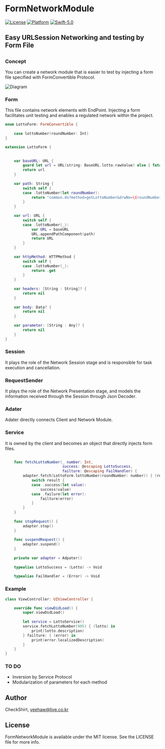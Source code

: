 # FormNetworkModule

[![License](https://img.shields.io/cocoapods/l/SwiftString.svg?style=flat)](http://cocoapods.org/pods/SwiftString)
[![Platform](https://img.shields.io/cocoapods/p/SwiftString.svg?style=flat)](http://cocoapods.org/pods/SwiftString)
[![Swift-5.0](http://img.shields.io/badge/Swift-5.0-blue.svg)]()

## Easy URLSession Networking and testing by Form File

## 

### Concept

You can create a network module that is easier to test by injecting a form file specified with FormConvertible Protocol.


![Diagram](https://user-images.githubusercontent.com/6268707/93034120-f75d9a00-f673-11ea-85e3-eb6bb07e242c.jpg)




### Form

This file contains network elements with EndPoint. Injecting a form facilitates unit testing and enables a regulated network within the project.

~~~swift
enum LottoForm: FormConvertible {
                            
    case lottoNumber(roundNumber: Int)
}

extension LottoForm {
    
    
    var baseURL: URL {
        guard let url = URL(string: BaseURL.lotto.rawValue) else { fatalError("Invalid URL") }
        return url
    }
    
    var path: String {
        switch self {
        case .lottoNumber(let roundNumber):
            return "common.do?method=getLottoNumber&drwNo=\(roundNumber)"
        }
    }
    
    var url: URL {
        switch self {
        case .lottoNumber(_):
            var URL = baseURL
            URL.appendPathComponent(path)
            return URL
        }
    }
    
    var httpMethod: HTTPMethod {
        switch self {
        case .lottoNumber(_):
            return .get
        }
    }
    
    var headers: [String : String]? {
        return nil
    }
    
    var body: Data? {
        return nil
    }
    
    var parameter: [String : Any]? {
        return nil
    }
}
~~~



### Session

It plays the role of the Network Session stage and is responsible for task execution and cancellation.

### RequestSender

It plays the role of the Network Presentation stage, and models the information received through the Session through Json Decoder.

### Adater

Adater directly connects Client and Network Module.

### Service

It is owned by the client and becomes an object that directly injects form files.

~~~swift
        
    func fetchLottoNumber(_ number: Int,
                          success: @escaping LottoSuccess,
                          failture: @escaping FailHandler) {
        adapter.fetch(LottoForm.lottoNumber(roundNumber: number)) { (result: Result<Lotto, Error>) in
            switch result {
            case .success(let value):
                success(value)
            case .failure(let error):
                failture(error)
            }
        }
    }
    
    func stopRequest() {
        adapter.stop()
    }
    
    func suspendRequest() {
        adapter.suspend()
    }
    
    private var adapter = Adpater()
    
    typealias LottoSuccess = (Lotto) -> Void
    
    typealias FailHandler = (Error) -> Void
~~~



### Example

~~~swift
class ViewController: UIViewController {

    override func viewDidLoad() {
        super.viewDidLoad()
        
        let service = LottoService()
        service.fetchLottoNumber(905) { (lotto) in
            print(lotto.description)
        } failture: { (error) in
            print(error.localizedDescription)
        }
    }
}

~~~



### TO DO

* Inversion by Service Protocol
* Modularization of parameters for each method

## Author

CheckShirt, yeehaw@live.co.kr



## License

FormNetworkModule  is available under the MIT license. See the LICENSE file for more info.
